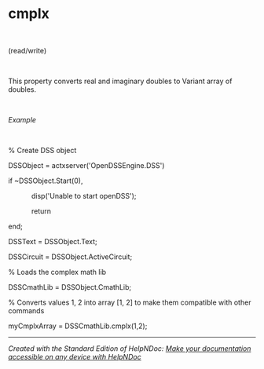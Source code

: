 # cmplx

&nbsp;

(read/write)

&nbsp;

This property converts real and imaginary doubles to Variant array of doubles.

&nbsp;

*Example*

&nbsp;

% Create DSS object

DSSObject = actxserver('OpenDSSEngine.DSS')

if ~DSSObject.Start(0),

&nbsp; &nbsp; &nbsp; &nbsp; &nbsp; &nbsp; disp('Unable to start openDSS');

&nbsp; &nbsp; &nbsp; &nbsp; &nbsp; &nbsp; return

end;

DSSText = DSSObject.Text;

DSSCircuit = DSSObject.ActiveCircuit;

% Loads the complex math lib

DSSCmathLib = DSSObject.CmathLib;

% Converts values 1, 2 into array \[1, 2\] to make them compatible with other commands

myCmplxArray = DSSCmathLib.cmplx(1,2);


***
_Created with the Standard Edition of HelpNDoc: [Make your documentation accessible on any device with HelpNDoc](<https://www.helpndoc.com/feature-tour/produce-html-websites/>)_
